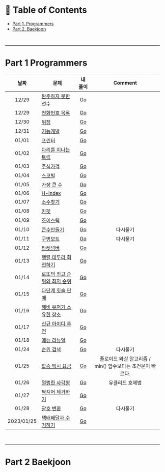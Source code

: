 # :memo: Table of Contents

- [Part 1. Programmers](#Part-1-Programmers)
- [Part 2. Baekjoon](#Part-2-Baekjoon)

</br>

---

# Part 1 Programmers

| 날짜 | 문제 | 내 풀이 | Comment |
|:--:|---|:---:|:---:|
| 12/29 | [완주하지 못한 선수](https://programmers.co.kr/learn/courses/30/lessons/42576?language=python3) | [Go](https://github.com/UpWook/StudyGo/blob/main/algorithm%20code/%EA%B9%80%EB%AF%BC%ED%98%B8/Programmers/Level1/%EC%99%84%EC%A3%BC%ED%95%98%EC%A7%80_%EB%AA%BB%ED%95%9C_%EC%84%A0%EC%88%98.py) | |
| 12/29 | [전화번호 목록](https://programmers.co.kr/learn/courses/30/lessons/42577) | [Go](https://github.com/UpWook/StudyGo/blob/main/algorithm%20code/%EA%B9%80%EB%AF%BC%ED%98%B8/Programmers/Level2/%EC%A0%84%ED%99%94%EB%B2%88%ED%98%B8_%EB%AA%A9%EB%A1%9D.py) | |
| 12/30 | [위장](https://programmers.co.kr/learn/courses/30/lessons/42578?language=python3) | [Go](https://github.com/UpWook/StudyGo/blob/main/algorithm%20code/%EA%B9%80%EB%AF%BC%ED%98%B8/Programmers/Level2/camouflage.py) | |
| 12/31 | [기능개발](https://programmers.co.kr/learn/courses/30/lessons/42586) | [Go](https://github.com/UpWook/StudyGo/blob/main/algorithm%20code/%EA%B9%80%EB%AF%BC%ED%98%B8/Programmers/Level2/function_development.py) | |
| 01/01 | [프린터](https://programmers.co.kr/learn/courses/30/lessons/42587) | [Go](https://github.com/UpWook/StudyGo/blob/main/algorithm%20code/%EA%B9%80%EB%AF%BC%ED%98%B8/Programmers/Level2/printer.py) | |
| 01/02 | [다리를 지나는 트럭](https://programmers.co.kr/learn/courses/30/lessons/42583?language=python3) | [Go](https://github.com/UpWook/StudyGo/blob/main/algorithm%20code/%EA%B9%80%EB%AF%BC%ED%98%B8/Programmers/Level2/moving_truck.py) | |
| 01/03 | [주식가격](https://programmers.co.kr/learn/courses/30/lessons/42584) | [Go](https://github.com/UpWook/StudyGo/blob/main/algorithm%20code/%EA%B9%80%EB%AF%BC%ED%98%B8/Programmers/Level2/stock_price.py) | |
| 01/04 | [스코빌](https://programmers.co.kr/learn/courses/30/lessons/42626) | [Go](https://github.com/UpWook/StudyGo/blob/main/algorithm%20code/%EA%B9%80%EB%AF%BC%ED%98%B8/Programmers/Level2/scoville.py) | |
| 01/05 | [가장 큰 수](https://programmers.co.kr/learn/courses/30/lessons/42746) | [Go](https://github.com/UpWook/StudyGo/blob/main/algorithm%20code/%EA%B9%80%EB%AF%BC%ED%98%B8/Programmers/Level2/biggest_number.py) | |
| 01/06 | [H-index](https://programmers.co.kr/learn/courses/30/lessons/42747) | [Go](https://github.com/UpWook/StudyGo/blob/main/algorithm%20code/%EA%B9%80%EB%AF%BC%ED%98%B8/Programmers/Level2/h_index.py) | |
| 01/07 | [소수찾기](https://programmers.co.kr/learn/courses/30/lessons/42839) | [Go](https://github.com/UpWook/StudyGo/blob/main/algorithm%20code/%EA%B9%80%EB%AF%BC%ED%98%B8/Programmers/Level2/find_prime_num.py) | |
| 01/08 | [카펫](https://programmers.co.kr/learn/courses/30/lessons/42842) | [Go](https://github.com/UpWook/StudyGo/blob/main/algorithm%20code/%EA%B9%80%EB%AF%BC%ED%98%B8/Programmers/Level2/carpet.py) | |
| 01/09 | [조이스틱](https://programmers.co.kr/learn/courses/30/lessons/42860?language=python3#) | [Go](https://github.com/UpWook/StudyGo/blob/main/algorithm%20code/%EA%B9%80%EB%AF%BC%ED%98%B8/Programmers/Level2/joystick.py) | |
| 01/10 | [큰수만들기](https://programmers.co.kr/learn/courses/30/lessons/42883?language=python3#) | [Go](https://github.com/UpWook/StudyGo/blob/main/algorithm%20code/%EA%B9%80%EB%AF%BC%ED%98%B8/Programmers/Level2/make_biggest_number.py) | 다시풀기 |
| 01/11 | [구명보트](https://programmers.co.kr/learn/courses/30/lessons/42885?language=python3) | [Go](https://github.com/UpWook/StudyGo/blob/main/algorithm%20code/%EA%B9%80%EB%AF%BC%ED%98%B8/Programmers/Level2/lifeboat.py) | 다시풀기 |
| 01/12 | [타켓넘버](https://programmers.co.kr/learn/courses/30/lessons/43165?language=python3) | [Go](https://github.com/UpWook/StudyGo/blob/main/algorithm%20code/%EA%B9%80%EB%AF%BC%ED%98%B8/Programmers/Level2/target_number.py) | |
| 01/13 | [행렬 테두리 회전하기](https://programmers.co.kr/learn/courses/30/lessons/77485) | [Go](https://github.com/UpWook/StudyGo/blob/main/algorithm%20code/%EA%B9%80%EB%AF%BC%ED%98%B8/Programmers/Level2/rotate_matrix.py) | |
| 01/14 | [로또의 최고 순위와 최저 순위](https://programmers.co.kr/learn/courses/30/lessons/77484#) | [Go](https://github.com/UpWook/StudyGo/blob/main/algorithm%20code/%EA%B9%80%EB%AF%BC%ED%98%B8/Programmers/Level1/lotto_rank.py) | |
| 01/15 | [다단계 칫솔 판매](https://programmers.co.kr/learn/courses/30/lessons/77486) | [Go](https://github.com/UpWook/StudyGo/blob/main/algorithm%20code/%EA%B9%80%EB%AF%BC%ED%98%B8/Programmers/Level3/multi_level_marketing.py) | |
| 01/16 | [헤비 유저가 소유한 장소](https://programmers.co.kr/learn/courses/30/lessons/77487) | [Go](https://github.com/UpWook/StudyGo/blob/main/algorithm%20code/%EA%B9%80%EB%AF%BC%ED%98%B8/Programmers/SQL/location_for_heavy_user.sql) | |
| 01/17 | [신규 아이디 추천](https://programmers.co.kr/learn/courses/30/lessons/72410) | [Go](https://github.com/UpWook/StudyGo/blob/main/algorithm%20code/%EA%B9%80%EB%AF%BC%ED%98%B8/Programmers/Level1/new_id.py) | |
| 01/18 | [메뉴 리뉴얼](https://programmers.co.kr/learn/courses/30/lessons/72411) | [Go](https://github.com/UpWook/StudyGo/blob/main/algorithm%20code/%EA%B9%80%EB%AF%BC%ED%98%B8/Programmers/Level2/menu_renewal.py) | |
| 01/24 | [순위 검색](https://programmers.co.kr/learn/courses/30/lessons/72412) | [Go](https://github.com/UpWook/StudyGo/blob/main/algorithm%20code/%EA%B9%80%EB%AF%BC%ED%98%B8/Programmers/Level2/search_rank.py) | 다시풀기 |
| 01/25 | [합승 택시 요금](https://programmers.co.kr/learn/courses/30/lessons/72412) | [Go](https://github.com/UpWook/StudyGo/blob/main/algorithm%20code/%EA%B9%80%EB%AF%BC%ED%98%B8/Programmers/Level3/fare_of_share_taxi.py) | 플로이드 와샬 알고리즘 / min() 함수보다는 조건문이 빠르다. |
| 01/26 | [멀쩡한 사각형](https://programmers.co.kr/learn/courses/30/lessons/62048) | [Go](https://github.com/UpWook/StudyGo/blob/main/algorithm%20code/%EA%B9%80%EB%AF%BC%ED%98%B8/Programmers/Level2/flawless_square.py) | 유클리드 호제법 |
| 01/27 | [짝지어 제거하기](https://programmers.co.kr/learn/courses/30/lessons/12973) | [Go](https://github.com/UpWook/StudyGo/blob/main/algorithm%20code/%EA%B9%80%EB%AF%BC%ED%98%B8/Programmers/Level2/remove_pairs.py) |  |
| 01/28 | [괄호 변환](https://programmers.co.kr/learn/courses/30/lessons/60058) | [Go](https://github.com/UpWook/StudyGo/blob/main/algorithm%20code/%EA%B9%80%EB%AF%BC%ED%98%B8/Programmers/Level2/convert_parenthesis.py) | 다시풀기 |
| 2023/01/25 | [택배배달과 수거하기](https://school.programmers.co.kr/learn/courses/30/lessons/150369) | [Go](./Programmers/Level2/deliveriesAndPickups.py) | |


</br>

---

# Part 2 Baekjoon
